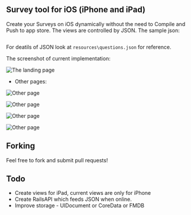 ## Survey tool for iOS (iPhone and iPad)

Create your Surveys on iOS dynamically without the need to Compile and Push to app store.
The views are controlled by JSON. The sample json:

```ruby


```

For deatils of JSON look at ``resources\questions.json`` for reference.

The screenshot of current implementation:

![The landing page](docs/Landing.png)

* Other pages:

![Other page](docs/CheckBox.png)

![Other page](docs/Segment.png)

![Other page](docs/Slider.png)

![Other page](docs/UI_Picker.png)

## Forking

Feel free to fork and submit pull requests!

## Todo

- Create views for iPad, current views are only for iPhone
- Create RailsAPI which feeds JSON when online.
- Improve storage - UIDocument or CoreData or FMDB